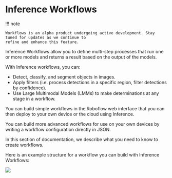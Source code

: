 # Inference Workflows

!!! note

    Workflows is an alpha product undergoing active development. Stay tuned for updates as we continue to 
    refine and enhance this feature.

Inference Workflows allow you to define multi-step processes that run one or more models and returns a result based on the output of the models.

With Inference workflows, you can:

- Detect, classify, and segment objects in images.
- Apply filters (i.e. process detections in a specific region, filter detections by confidence).
- Use Large Multimodal Models (LMMs) to make determinations at any stage in a workflow.

You can build simple workflows in the Roboflow web interface that you can then deploy to your own device or the cloud using Inference.

You can build more advanced workflows for use on your own devices by writing a workflow configuration directly in JSON.

In this section of documentation, we describe what you need to know to create workflows.

Here is an example structure for a workflow you can build with Inference Workflows:

![](https://github.com/roboflow/inference/blob/main/inference/enterprise/workflows/assets/example_pipeline.jpg?raw=true)
